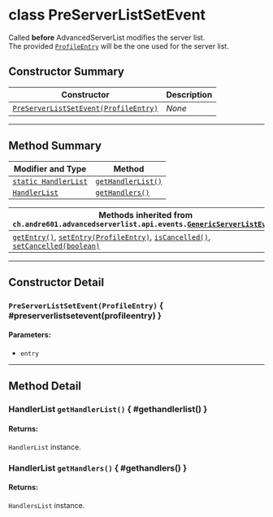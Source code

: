 # <span class="api-type__primitive">class</span> PreServerListSetEvent

Called **before** AdvancedServerList modifies the server list.  
The provided [`ProfileEntry`](#getentry()) will be the one used for the server list.

## Constructor Summary

| Constructor                                                                   | Description |
|-------------------------------------------------------------------------------|-------------|
| [`PreServerListSetEvent(ProfileEntry)`](#preserverlistsetevent(profileentry)) | *None*      |

----

## Method Summary

| Modifier and Type                         | Method                                              |
|-------------------------------------------|-----------------------------------------------------|
| [`static HandlerList`](#gethandlerlist()) | [`getHandlerList()`](#gethandlerlist())             |
| [`HandlerList`](#gethandlers())           | [`getHandlers()`](#gethandlers())                   |

| Methods inherited from `ch.andre601.advancedserverlist.api.events.`[`GenericServerListEvent`](../../api/events/genericserverlistevent.md) |
|-------------------------------------------------------------------------------------------------------------------------------------------|
| [`getEntry()`](../../api/events/genericserverlistevent.md#getentry()), [`setEntry(ProfileEntry)`](../../api/events/genericserverlistevent.md#setentry(profileentry)), [`isCancelled()`](../../api/events/genericserverlistevent.md#iscancelled()), [`setCancelled(boolean)`](../../api/events/genericserverlistevent.md#setcancelled(boolean)) |

----

## Constructor Detail

### `PreServerListSetEvent(ProfileEntry)` { #preserverlistsetevent(profileentry) }

<h4>Parameters:</h4>

- `entry`

----

## Method Detail

### <span class="api-label api__static"></span> <span class="api-type__class">HandlerList</span> `getHandlerList()` { #gethandlerlist() }

<h4>Returns:</h4>

`HandlerList` instance.

### <span class="api-type__class">HandlerList</span> `getHandlers()` { #gethandlers() }

<h4>Returns:</h4>

`HandlersList` instance.